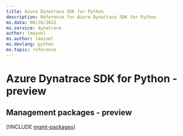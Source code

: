 ```yaml
---
title: Azure Dynatrace SDK for Python
description: Reference for Azure Dynatrace SDK for Python
ms.data: 08/10/2022
ms.service: dynatrace
author: lmazuel
ms.author: lmazuel
ms.devlang: python
ms.topic: reference
---
```

# Azure Dynatrace SDK for Python - preview

## Management packages - preview
[!INCLUDE [mgmt-packages](dynatrace-mgmt-index.md)]